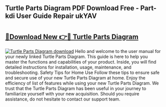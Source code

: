 ## Turtle Parts Diagram PDF Download Free - Part-kdi User Guide Repair ukYAV

# <h2><a href="http://dfm8knk.blite.top/?on=Turtle+Parts+Diagram">🔗Download New 👉🔴 Turtle Parts Diagram</a></h2>

[![Turtle Parts Diagram download](https://i.imgur.com/lujVjoI.png)](http://dfm8knk.blite.top/?on=Turtle+Parts+Diagram)
Hello and welcome to the user manual for your newly linked Turtle Parts Diagram. This guide is here to help you master the functions and capabilities of your product. Inside, you will find detailed instructions for installation, usage, maintenance, and troubleshooting. Safety Tips for Home Use Follow these tips to ensure safe and secure use of your new Turtle Parts Diagram at home. Enjoy the efficiency of list of features while using your new Turtle Parts Diagram. We trust that the Turtle Parts Diagram has been useful in your journey to familiarize yourself with your new acquisition. Should you require assistance, do not hesitate to contact our support team.
